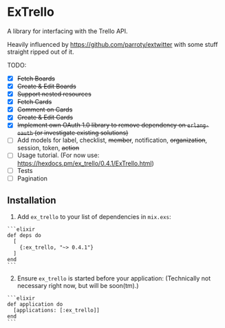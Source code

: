 # ExTrello

A library for interfacing with the Trello API.

Heavily influenced by https://github.com/parroty/extwitter with some stuff straight ripped out of it.

TODO:
- [x] ~~Fetch Boards~~
- [x] ~~Create & Edit Boards~~
- [x] ~~Support nested resources~~
- [x] ~~Fetch Cards~~
- [x] ~~Comment on Cards~~
- [x] ~~Create & Edit Cards~~
- [x] ~~Implement own OAuth 1.0 library to remove dependency on `erlang-oauth` (or investigate existing solutions)~~
- [ ] Add models for label, checklist, ~~member~~, notification, ~~organization~~, session, token, ~~action~~
- [ ] Usage tutorial. (For now use: https://hexdocs.pm/ex_trello/0.4.1/ExTrello.html)
- [ ] Tests
- [ ] Pagination

## Installation


  1. Add `ex_trello` to your list of dependencies in `mix.exs`:

    ```elixir
    def deps do
      [
        {:ex_trello, "~> 0.4.1"}
      ]
    end
    ```

  2. Ensure `ex_trello` is started before your application: (Technically not necessary right now, but will be soon(tm).)

    ```elixir
    def application do
      [applications: [:ex_trello]]
    end
    ```
